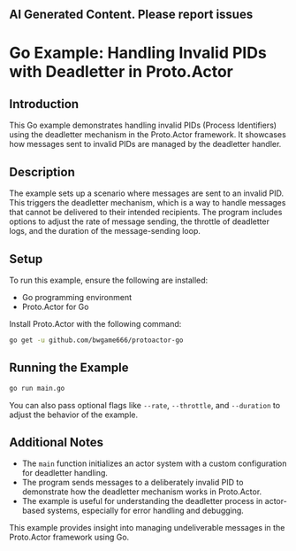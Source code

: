 ## AI Generated Content. Please report issues

# Go Example: Handling Invalid PIDs with Deadletter in Proto.Actor

## Introduction
This Go example demonstrates handling invalid PIDs (Process Identifiers) using the deadletter mechanism in the Proto.Actor framework. It showcases how messages sent to invalid PIDs are managed by the deadletter handler.

## Description
The example sets up a scenario where messages are sent to an invalid PID. This triggers the deadletter mechanism, which is a way to handle messages that cannot be delivered to their intended recipients. The program includes options to adjust the rate of message sending, the throttle of deadletter logs, and the duration of the message-sending loop.

## Setup
To run this example, ensure the following are installed:
- Go programming environment
- Proto.Actor for Go

Install Proto.Actor with the following command:
```bash
go get -u github.com/bwgame666/protoactor-go
```

## Running the Example

```bash
go run main.go
```
You can also pass optional flags like `--rate`, `--throttle`, and `--duration` to adjust the behavior of the example.

## Additional Notes
- The `main` function initializes an actor system with a custom configuration for deadletter handling.
- The program sends messages to a deliberately invalid PID to demonstrate how the deadletter mechanism works in Proto.Actor.
- The example is useful for understanding the deadletter process in actor-based systems, especially for error handling and debugging.

This example provides insight into managing undeliverable messages in the Proto.Actor framework using Go.
